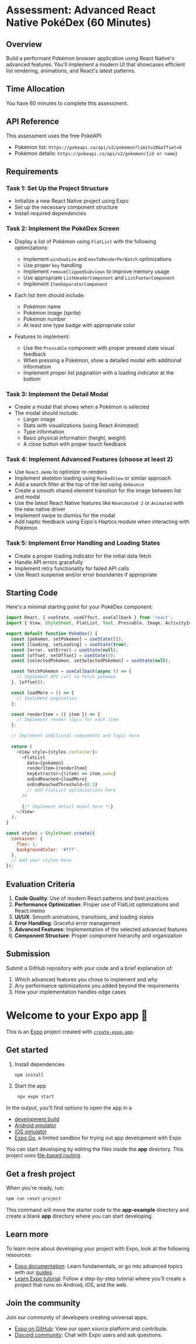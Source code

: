 # Assessment: Advanced React Native PokéDex (60 Minutes)

## Overview
Build a performant Pokémon browser application using React Native's advanced features. You'll implement a modern UI that showcases efficient list rendering, animations, and React's latest patterns.

## Time Allocation
You have 60 minutes to complete this assessment.

## API Reference
This assessment uses the free PokéAPI:
- Pokémon list: `https://pokeapi.co/api/v2/pokemon?limit=20&offset=0`
- Pokémon details: `https://pokeapi.co/api/v2/pokemon/{id or name}`

## Requirements

### Task 1: Set Up the Project Structure
- Initialize a new React Native project using Expo
- Set up the necessary component structure
- Install required dependencies

### Task 2: Implement the PokéDex Screen
- Display a list of Pokémon using `FlatList` with the following optimizations:
  - Implement `windowSize` and `maxToRenderPerBatch` optimizations
  - Use proper `key` handling
  - Implement `removeClippedSubviews` to improve memory usage
  - Use appropriate `ListHeaderComponent` and `ListFooterComponent`
  - Implement `ItemSeparatorComponent`

- Each list item should include:
  - Pokémon name
  - Pokémon image (sprite)
  - Pokémon number
  - At least one type badge with appropriate color
  
- Features to implement:
  - Use the `Pressable` component with proper pressed state visual feedback
  - When pressing a Pokémon, show a detailed modal with additional information
  - Implement proper list pagination with a loading indicator at the bottom

### Task 3: Implement the Detail Modal
- Create a modal that shows when a Pokémon is selected
- The modal should include:
  - Larger image
  - Stats with visualizations (using React Animated)
  - Type information
  - Basic physical information (height, weight)
  - A close button with proper touch feedback

### Task 4: Implement Advanced Features (choose at least 2)
- Use `React.memo` to optimize re-renders
- Implement skeleton loading using `MaskedView` or similar approach
- Add a search filter at the top of the list using `debounce`
- Create a smooth shared element transition for the image between list and modal
- Use the latest React Native features like `Reanimated 2` or `Animated` with the new native driver
- Implement swipe to dismiss for the modal
- Add haptic feedback using Expo's Haptics module when interacting with Pokémon

### Task 5: Implement Error Handling and Loading States
- Create a proper loading indicator for the initial data fetch
- Handle API errors gracefully
- Implement retry functionality for failed API calls
- Use React suspense and/or error boundaries if appropriate

## Starting Code
Here's a minimal starting point for your PokéDex component:

```javascript
import React, { useState, useEffect, useCallback } from 'react';
import { View, StyleSheet, FlatList, Text, Pressable, Image, ActivityIndicator } from 'react-native';

export default function PokeDex() {
  const [pokemon, setPokemon] = useState([]);
  const [loading, setLoading] = useState(true);
  const [error, setError] = useState(null);
  const [offset, setOffset] = useState(0);
  const [selectedPokemon, setSelectedPokemon] = useState(null);

  const fetchPokemon = useCallback(async () => {
    // Implement API call to fetch pokemon
  }, [offset]);

  const loadMore = () => {
    // Implement pagination
  };

  const renderItem = ({ item }) => {
    // Implement render logic for each item
  };

  // Implement additional components and logic here
  
  return (
    <View style={styles.container}>
      <FlatList
        data={pokemon}
        renderItem={renderItem}
        keyExtractor={(item) => item.name}
        onEndReached={loadMore}
        onEndReachedThreshold={0.5}
        // Add FlatList optimizations here
      />
      
      {/* Implement detail modal here */}
    </View>
  );
}

const styles = StyleSheet.create({
  container: {
    flex: 1,
    backgroundColor: '#fff',
  },
  // Add your styles here
});
```

## Evaluation Criteria

1. **Code Quality**: Use of modern React patterns and best practices
2. **Performance Optimization**: Proper use of FlatList optimizations and React.memo
3. **UI/UX**: Smooth animations, transitions, and loading states
4. **Error Handling**: Graceful error management
5. **Advanced Features**: Implementation of the selected advanced features
6. **Component Structure**: Proper component hierarchy and organization

## Submission

Submit a GitHub repository with your code and a brief explanation of:
1. Which advanced features you chose to implement and why
2. Any performance optimizations you added beyond the requirements
3. How your implementation handles edge cases


# Welcome to your Expo app 👋

This is an [Expo](https://expo.dev) project created with [`create-expo-app`](https://www.npmjs.com/package/create-expo-app).

## Get started

1. Install dependencies

   ```bash
   npm install
   ```

2. Start the app

   ```bash
    npx expo start
   ```

In the output, you'll find options to open the app in a

- [development build](https://docs.expo.dev/develop/development-builds/introduction/)
- [Android emulator](https://docs.expo.dev/workflow/android-studio-emulator/)
- [iOS simulator](https://docs.expo.dev/workflow/ios-simulator/)
- [Expo Go](https://expo.dev/go), a limited sandbox for trying out app development with Expo

You can start developing by editing the files inside the **app** directory. This project uses [file-based routing](https://docs.expo.dev/router/introduction).

## Get a fresh project

When you're ready, run:

```bash
npm run reset-project
```

This command will move the starter code to the **app-example** directory and create a blank **app** directory where you can start developing.

## Learn more

To learn more about developing your project with Expo, look at the following resources:

- [Expo documentation](https://docs.expo.dev/): Learn fundamentals, or go into advanced topics with our [guides](https://docs.expo.dev/guides).
- [Learn Expo tutorial](https://docs.expo.dev/tutorial/introduction/): Follow a step-by-step tutorial where you'll create a project that runs on Android, iOS, and the web.

## Join the community

Join our community of developers creating universal apps.

- [Expo on GitHub](https://github.com/expo/expo): View our open source platform and contribute.
- [Discord community](https://chat.expo.dev): Chat with Expo users and ask questions.
